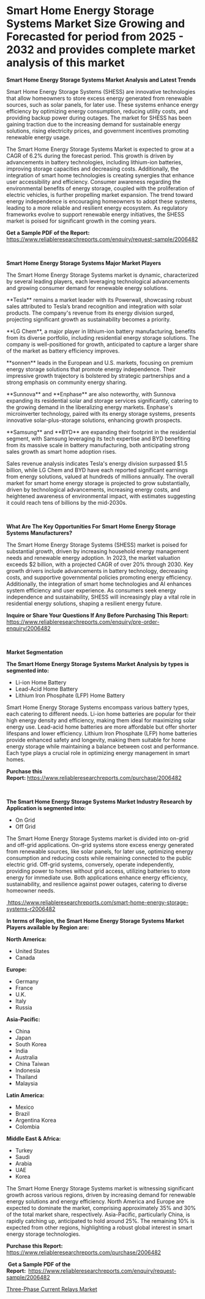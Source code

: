 <p><h1>Smart Home Energy Storage Systems Market Size Growing and Forecasted for period from 2025 - 2032 and provides complete market analysis of this market</h1></p><p><strong>Smart Home Energy Storage Systems Market Analysis and Latest Trends</strong></p>
<p><p>Smart Home Energy Storage Systems (SHESS) are innovative technologies that allow homeowners to store excess energy generated from renewable sources, such as solar panels, for later use. These systems enhance energy efficiency by optimizing energy consumption, reducing utility costs, and providing backup power during outages. The market for SHESS has been gaining traction due to the increasing demand for sustainable energy solutions, rising electricity prices, and government incentives promoting renewable energy usage.</p><p>The Smart Home Energy Storage Systems Market is expected to grow at a CAGR of 6.2% during the forecast period. This growth is driven by advancements in battery technologies, including lithium-ion batteries, improving storage capacities and decreasing costs. Additionally, the integration of smart home technologies is creating synergies that enhance user accessibility and efficiency. Consumer awareness regarding the environmental benefits of energy storage, coupled with the proliferation of electric vehicles, is further propelling market expansion. The trend toward energy independence is encouraging homeowners to adopt these systems, leading to a more reliable and resilient energy ecosystem. As regulatory frameworks evolve to support renewable energy initiatives, the SHESS market is poised for significant growth in the coming years.</p></p>
<p><strong>Get a Sample PDF of the Report:&nbsp;</strong> <a href="https://www.reliableresearchreports.com/enquiry/request-sample/2006482?utm_campaign=3093&utm_medium=2&utm_source=Github&utm_content=ia&utm_term=07042025&utm_id=smart-home-energy-storage-systems">https://www.reliableresearchreports.com/enquiry/request-sample/2006482</a></p>
<p>&nbsp;</p>
<p><strong>Smart Home Energy Storage Systems Major Market Players</strong></p>
<p><p>The Smart Home Energy Storage Systems market is dynamic, characterized by several leading players, each leveraging technological advancements and growing consumer demand for renewable energy solutions.</p><p>**Tesla** remains a market leader with its Powerwall, showcasing robust sales attributed to Tesla’s brand recognition and integration with solar products. The company's revenue from its energy division surged, projecting significant growth as sustainability becomes a priority.</p><p>**LG Chem**, a major player in lithium-ion battery manufacturing, benefits from its diverse portfolio, including residential energy storage solutions. The company is well-positioned for growth, anticipated to capture a larger share of the market as battery efficiency improves.</p><p>**sonnen** leads in the European and U.S. markets, focusing on premium energy storage solutions that promote energy independence. Their impressive growth trajectory is bolstered by strategic partnerships and a strong emphasis on community energy sharing.</p><p>**Sunnova** and **Enphase** are also noteworthy, with Sunnova expanding its residential solar and storage services significantly, catering to the growing demand in the liberalizing energy markets. Enphase's microinverter technology, paired with its energy storage systems, presents innovative solar-plus-storage solutions, enhancing growth prospects.</p><p>**Samsung** and **BYD** are expanding their footprint in the residential segment, with Samsung leveraging its tech expertise and BYD benefiting from its massive scale in battery manufacturing, both anticipating strong sales growth as smart home adoption rises.</p><p>Sales revenue analysis indicates Tesla's energy division surpassed $1.5 billion, while LG Chem and BYD have each reported significant earnings from energy solutions, valued at hundreds of millions annually. The overall market for smart home energy storage is projected to grow substantially, driven by technological advancements, increasing energy costs, and heightened awareness of environmental impact, with estimates suggesting it could reach tens of billions by the mid-2030s.</p></p>
<p>&nbsp;</p>
<p><strong>What Are The Key Opportunities For Smart Home Energy Storage Systems Manufacturers?</strong></p>
<p><p>The Smart Home Energy Storage Systems (SHESS) market is poised for substantial growth, driven by increasing household energy management needs and renewable energy adoption. In 2023, the market valuation exceeds $2 billion, with a projected CAGR of over 20% through 2030. Key growth drivers include advancements in battery technology, decreasing costs, and supportive governmental policies promoting energy efficiency. Additionally, the integration of smart home technologies and AI enhances system efficiency and user experience. As consumers seek energy independence and sustainability, SHESS will increasingly play a vital role in residential energy solutions, shaping a resilient energy future.</p></p>
<p><strong>Inquire or Share Your Questions If Any Before Purchasing This Report:</strong> <a href="https://www.reliableresearchreports.com/enquiry/pre-order-enquiry/2006482?utm_campaign=3093&utm_medium=2&utm_source=Github&utm_content=ia&utm_term=07042025&utm_id=smart-home-energy-storage-systems">https://www.reliableresearchreports.com/enquiry/pre-order-enquiry/2006482</a></p>
<p>&nbsp;</p>
<p><strong>Market Segmentation</strong></p>
<p><strong>The Smart Home Energy Storage Systems Market Analysis by types is segmented into:</strong></p>
<p><ul><li>Li-ion Home Battery</li><li>Lead-Acid Home Battery</li><li>Lithium Iron Phosphate (LFP) Home Battery</li></ul></p>
<p><p>Smart Home Energy Storage Systems encompass various battery types, each catering to different needs. Li-ion home batteries are popular for their high energy density and efficiency, making them ideal for maximizing solar energy use. Lead-acid home batteries are more affordable but offer shorter lifespans and lower efficiency. Lithium Iron Phosphate (LFP) home batteries provide enhanced safety and longevity, making them suitable for home energy storage while maintaining a balance between cost and performance. Each type plays a crucial role in optimizing energy management in smart homes.</p></p>
<p><strong>Purchase this Report:&nbsp;</strong><a href="https://www.reliableresearchreports.com/purchase/2006482?utm_campaign=3093&utm_medium=2&utm_source=Github&utm_content=ia&utm_term=07042025&utm_id=smart-home-energy-storage-systems">https://www.reliableresearchreports.com/purchase/2006482</a></p>
<p>&nbsp;</p>
<p><strong>The Smart Home Energy Storage Systems Market Industry Research by Application is segmented into:</strong></p>
<p><ul><li>On Grid</li><li>Off Grid</li></ul></p>
<p><p>The Smart Home Energy Storage Systems market is divided into on-grid and off-grid applications. On-grid systems store excess energy generated from renewable sources, like solar panels, for later use, optimizing energy consumption and reducing costs while remaining connected to the public electric grid. Off-grid systems, conversely, operate independently, providing power to homes without grid access, utilizing batteries to store energy for immediate use. Both applications enhance energy efficiency, sustainability, and resilience against power outages, catering to diverse homeowner needs.</p></p>
<p><a href="https://www.reliableresearchreports.com/smart-home-energy-storage-systems-r2006482?utm_campaign=3093&utm_medium=2&utm_source=Github&utm_content=ia&utm_term=07042025&utm_id=smart-home-energy-storage-systems">&nbsp;https://www.reliableresearchreports.com/smart-home-energy-storage-systems-r2006482</a></p>
<p><strong>In terms of Region, the Smart Home Energy Storage Systems Market Players available by Region are:</strong></p>
<p>
    <p> <strong> North America: </strong>
        <ul>
            <li>United States</li>
            <li>Canada</li>
        </ul>
        </p> 
    <p> <strong> Europe: </strong>
        <ul>
            <li>Germany</li>
            <li>France</li>
            <li>U.K.</li>
            <li>Italy</li>
            <li>Russia</li>
        </ul>
        </p> 
    <p> <strong> Asia-Pacific: </strong>
        <ul>
            <li>China</li>
            <li>Japan</li>
            <li>South Korea</li>
            <li>India</li>
            <li>Australia</li>
            <li>China Taiwan</li>
            <li>Indonesia</li>
            <li>Thailand</li>
            <li>Malaysia</li>
        </ul>
        </p> 
    <p> <strong> Latin America: </strong>
        <ul>
            <li>Mexico</li>
            <li>Brazil</li>
            <li>Argentina Korea</li>
            <li>Colombia</li>
        </ul>
        </p> 
    <p> <strong> Middle East & Africa: </strong>
        <ul>
            <li>Turkey</li>
            <li>Saudi</li>
            <li>Arabia</li>
            <li>UAE</li>
            <li>Korea</li>
        </ul>
    </p>
    </p>
<p><p>The Smart Home Energy Storage Systems market is witnessing significant growth across various regions, driven by increasing demand for renewable energy solutions and energy efficiency. North America and Europe are expected to dominate the market, comprising approximately 35% and 30% of the total market share, respectively. Asia-Pacific, particularly China, is rapidly catching up, anticipated to hold around 25%. The remaining 10% is expected from other regions, highlighting a robust global interest in smart energy storage technologies.</p></p>
<p><strong>Purchase this Report: </strong><a href="https://www.reliableresearchreports.com/purchase/2006482?utm_campaign=3093&utm_medium=2&utm_source=Github&utm_content=ia&utm_term=07042025&utm_id=smart-home-energy-storage-systems">https://www.reliableresearchreports.com/purchase/2006482</a></p>
<p>&nbsp;<strong>Get a Sample PDF of the Report:&nbsp;&nbsp;</strong><a href="https://www.reliableresearchreports.com/enquiry/request-sample/2006482?utm_campaign=3093&utm_medium=2&utm_source=Github&utm_content=ia&utm_term=07042025&utm_id=smart-home-energy-storage-systems">https://www.reliableresearchreports.com/enquiry/request-sample/2006482</a></p>
<p><strong></strong></p>
<p><p><a href="https://github.com/ziwersekos/Market-Research-Report-List-1/blob/main/three-phase-current-relays-market.md?utm_campaign=3093&utm_medium=2&utm_source=Github&utm_content=ia&utm_term=07042025&utm_id=smart-home-energy-storage-systems">Three-Phase Current Relays Market</a></p></p>